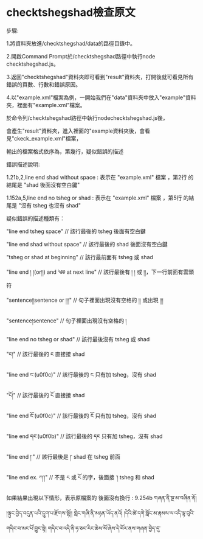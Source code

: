 # checktshegshad檢查原文

步驟:

1.將資料夾放進/checktshegshad/data的路徑目錄中。

2.開啟Command Prompt於/checktshegshad路徑中執行node checktshegshad.js。

3.返回"checktshegshad"資料夾即可看到"result"資料夾，打開後就可看見所有錯誤的頁數、行數和錯誤原因。

4.以"example.xml"檔案為例，一開始我們在"data"資料夾中放入"example"資料夾，裡面有"example.xml"檔案。

  於命令列/checktshegshad路徑中執行nodechecktshegshad.js後，
  
  會產生"result"資料夾，進入裡面的"example資料夾後，會看見"ckeck_example.xml"檔案，
  
  輸出的檔案格式依序為<pb id>，第幾行，疑似錯誤的描述
  

錯誤描述說明:

1.21b,2,line end shad without space : 表示在 "example.xml" 檔案 <pb id=1.21b/>，第2行 的結尾是 "shad 後面沒有空白鍵"
  
1.152a,5,line end no tsheg or shad : 表示在 "example.xml" 檔案 <pb id=1.152a/>，第5行 的結尾是 "沒有 tsheg 也沒有 shad"
  
疑似錯誤的描述種類有：

"line end tsheg space" // 該行最後的 tsheg 後面有空白鍵

"line end shad without space" // 該行最後的 shad 後面沒有空白鍵

"tsheg or shad at beginning" // 該行最前面有 tsheg 或 shad

"line end ། །(or།།) and ༄༅ at next line" // 該行最後有 ། ། 或 །།，下一行前面有雲頭符

"sentence།།sentence or །།།" // 句子裡面出現沒有空格的 །། 或出現 །།།

"sentence།sentence" // 句子裡面出現沒有空格的 །

"line end no tsheg or shad" // 該行最後沒有 tsheg 或 shad

"ང།" // 該行最後的 ང 直接接 shad

"line end ང༌(u0f0c)" // 該行最後的 ང 只有加 tsheg，沒有 shad

"ངོ།" // 該行最後的 ངོ 直接接 shad

"line end ངོ༌(u0f0c)" // 該行最後的 ངོ 只有加 tsheg，沒有 shad

"line end དང་(u0f0b)" // 該行最後的 དང 只有加 tsheg，沒有 shad

"line end །་" // 該行最後是 །་ shad 在 tsheg 前面

"line end ex. ཀ་།" // 不是 ང 或 ངོ 的字，後面接 ་། tsheg 和 shad

如果結果出現以下情形，表示原檔案的 <pb id=...> 後面沒有換行 : 
9.254b <no please_check_original_file="didn't change line behind <pb id=...> in the original file;    原文的<pb 
id=...>後面沒有換行"/>  གཞན་ནི་སྔ་མ་བཞིན་ནོ། །ལྟུང་བྱེད་བདུན་པའི་དྲུག་པ་རྫོགས་སྷོ།།                <head n="3" 
t="ལྟུང་བྱེད་བདུན་པའི་བདུན་པ་འཆད་པ།" type="ltungbyed" lv="5.4.74" zh_pb="9.625"/>གླེང་གཞི་ནི་མཉན་ཡོད་ནའོ། 
།དེའི་ཚེ་དགེ་སློང་མ་རྣམས་ལ་འདི་ལྟ་བུའི་གདིང་བ་མང་པོ་བྱུང་སྟེ། གདིང་བ་འདི་ནི་ཧ་ཅང་རིང་ཆེས་སོ་ཞེས་དེ་བོར་ནས་གཞན་བྱེད་དུ་

